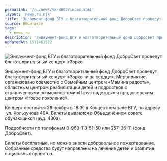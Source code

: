 ```yaml
---
permalink: '/ru/news/vk-4802/index.html'
layout: 'news.ru.njk'
title: 'Эндаумент-фонд ВГУ и благотворительный фонд ДоброСвет проведут благотворительный концерт «Зорко'
source: ВКонтакте
tags:
  - news_ru
description: 'Эндаумент-фонд ВГУ и благотворительный фонд ДоброСвет проведут благотворительный концерт «Зорко'
updatedAt: 1511461522
---
```

![Эндаумент-фонд ВГУ и благотворительный фонд ДоброСвет проведут благотворительный концерт «Зорко](https://sun9-60.userapi.com/impf/c841438/v841438373/3d2f7/OnoFYBRTLT0.jpg?size=1280x886&quality=96&proxy=1&sign=938d0a1994936d4ec23e3daff35e2d3f&c_uniq_tag=DtQh8eyWocp14OcUJfRPZCsUgF_Q_mnB51ePaDhKh1s&type=album)

Эндаумент-фонд ВГУ и благотворительный фонд ДоброСвет проведут благотворительный концерт «Зорко лишь сердце». Мероприятие организовано совместно с Семейным центром «Мамина радость», областным центром реабилитации детей и подростков с ограниченными возможностями «Парус надежды» и продюсерским центром «Новое поколение».

Концерт состоится 28 ноября в 18:30 в Концертном зале ВГУ, по адресу  ул. Хользунова 40А. Билеты выдаются в Объединённом совете обучающихся (ауд. 430а).

Подробности по телефонам 8-960-118-51-50 или 257-36-11 (фонд ДоброСвет).

Билеты бесплатные, но можно внести добровольное пожертвование. Собранные средства будут направлены на лечение детей и развитие социальных проектов.

